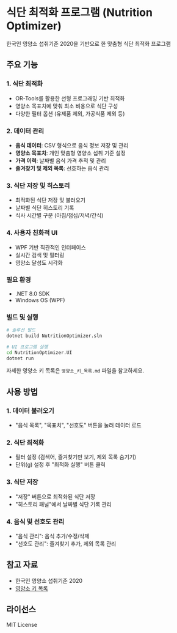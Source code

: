 # 식단 최적화 프로그램 (Nutrition Optimizer)

한국인 영양소 섭취기준 2020을 기반으로 한 맞춤형 식단 최적화 프로그램

## 주요 기능

### 1. 식단 최적화
- OR-Tools를 활용한 선형 프로그래밍 기반 최적화
- 영양소 목표치에 맞춰 최소 비용으로 식단 구성
- 다양한 필터 옵션 (유제품 제외, 가공식품 제외 등)

### 2. 데이터 관리
- **음식 데이터**: CSV 형식으로 음식 정보 저장 및 관리
- **영양소 목표치**: 개인 맞춤형 영양소 섭취 기준 설정
- **가격 이력**: 날짜별 음식 가격 추적 및 관리
- **즐겨찾기 및 제외 목록**: 선호하는 음식 관리

### 3. 식단 저장 및 히스토리
- 최적화된 식단 저장 및 불러오기
- 날짜별 식단 히스토리 기록
- 식사 시간별 구분 (아침/점심/저녁/간식)

### 4. 사용자 친화적 UI
- WPF 기반 직관적인 인터페이스
- 실시간 검색 및 필터링
- 영양소 달성도 시각화

### 필요 환경
- .NET 8.0 SDK
- Windows OS (WPF)

### 빌드 및 실행
```bash
# 솔루션 빌드
dotnet build NutritionOptimizer.sln

# UI 프로그램 실행
cd NutritionOptimizer.UI
dotnet run
```

자세한 영양소 키 목록은 `영양소_키_목록.md` 파일을 참고하세요.

## 사용 방법

### 1. 데이터 불러오기
- "음식 목록", "목표치", "선호도" 버튼을 눌러 데이터 로드

### 2. 식단 최적화
- 필터 설정 (검색어, 즐겨찾기만 보기, 제외 목록 숨기기)
- 단위(g) 설정 후 "최적화 실행" 버튼 클릭

### 3. 식단 저장
- "저장" 버튼으로 최적화된 식단 저장
- "히스토리 패널"에서 날짜별 식단 기록 관리

### 4. 음식 및 선호도 관리
- "음식 관리": 음식 추가/수정/삭제
- "선호도 관리": 즐겨찾기 추가, 제외 목록 관리

## 참고 자료

- 한국인 영양소 섭취기준 2020
- [영양소 키 목록](영양소_키_목록.md)

## 라이선스

MIT License
